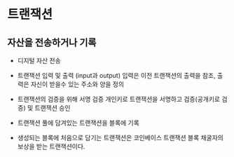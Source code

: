 # 트랜잭션

## 자산을 전송하거나 기록

- 디지털 자산 전송
- 트랜잭션 입력 및 출력 (input과 output) 입력은 이전 트랜잭션의 출력을 참조, 출력은 자신이 받을수 있는 주소와 양을 정의
- 트랜잭션의 검증을 위해 서명 검증 개인키로 트랜잭션을 서명하고 검증(공개키로 검증) 및 트랜잭션 승인

- 트랜잭션 풀에 담겨있는 트랜잭션을 블록에 기록
- 생성되는 블록에 처음으로 담기는 트랜잭션은 코인베이스 트랜잭션 블록 채굴자의 보상을 받는 트랜잭션이다.
